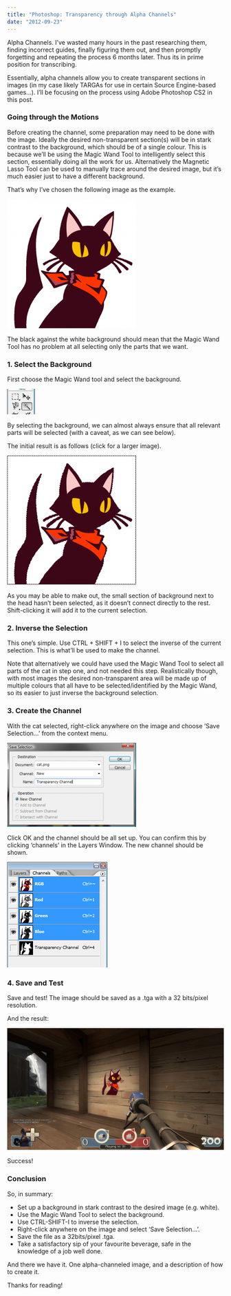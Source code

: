 ```yaml
---
title: "Photoshop: Transparency through Alpha Channels"
date: "2012-09-23"
---
```


Alpha Channels. I’ve wasted many hours in the past researching them, finding incorrect guides, finally figuring them out, and then promptly forgetting and repeating the process 6 months later. Thus its in prime position for transcribing.

Essentially, alpha channels allow you to create transparent sections in images (in my case likely TARGAs for use in certain Source Engine-based games…). I’ll be focusing on the process using Adobe Photoshop CS2 in this post.

### Going through the Motions

Before creating the channel, some preparation may need to be done with the image. Ideally the desired non-transparent section(s) will be in stark contrast to the background, which should be of a single colour. This is because we’ll be using the Magic Wand Tool to intelligently select this section, essentially doing all the work for us.
Alternatively the Magnetic Lasso Tool can be used to manually trace around the desired image, but it’s much easier just to have a different background.

That’s why I’ve chosen the following image as the example.

![A picture of a black cat against a white background](./cat.png)

The black against the white background should mean that the Magic Wand Tool has no problem at all selecting only the parts that we want.

### 1. Select the Background

First choose the Magic Wand tool and select the background.

![The Photoshop Magic Wand tool](./magic-wand.png)

By selecting the background, we can almost always ensure that all relevant parts will be selected (with a caveat, as we can see below).

The initial result is as follows (click for a larger image).

![The black cat picture with only the background selected](./cat-first-selection.png)

As you may be able to make out, the small section of background next to the head hasn’t been selected, as it doesn’t connect directly to the rest. Shift-clicking it will add it to the current selection.

### 2. Inverse the Selection

This one’s simple. Use CTRL + SHIFT + I to select the inverse of the current selection. This is what’ll be used to make the channel.

Note that alternatively we could have used the Magic Wand Tool to select all parts of the cat in step one, and not needed this step. Realistically though, with most images the desired non-transparent area will be made up of multiple colours that all have to be selected/identified by the Magic Wand, so its easier to just inverse the background selection.

### 3. Create the Channel

With the cat selected, right-click anywhere on the image and choose ‘Save Selection…’ from the context menu.

![The save selection menu](./save-selection.png)

Click OK and the channel should be all set up. You can confirm this by clicking ‘channels’ in the Layers Window. The new channel should be shown.

![The list of channels](./channels.png)

### 4. Save and Test

Save and test! The image should be saved as a .tga with a 32 bits/pixel resolution.

And the result:

![The final result](./2012-09-23_00004-1024x576.jpg)

Success!

### Conclusion

So, in summary:

-   Set up a background in stark contrast to the desired image (e.g. white).
-   Use the Magic Wand Tool to select the background.
-   Use CTRL-SHIFT-I to inverse the selection.
-   Right-click anywhere on the image and select ‘Save Selection…’.
-   Save the file as a 32bits/pixel .tga.
-   Take a satisfactory sip of your favourite beverage, safe in the knowledge of a job well done.

And there we have it. One alpha-channeled image, and a description of how to create it.

Thanks for reading!
